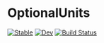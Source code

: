 # OptionalUnits

[![Stable](https://img.shields.io/badge/docs-stable-blue.svg)](https://jusack.github.io/OptionalUnits.jl/stable)
[![Dev](https://img.shields.io/badge/docs-dev-blue.svg)](https://jusack.github.io/OptionalUnits.jl/dev)
[![Build Status](https://github.com/jusack/OptionalUnits.jl/workflows/CI/badge.svg)](https://github.com/jusack/OptionalUnits.jl/actions)
